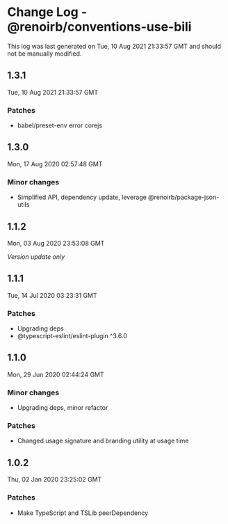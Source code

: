 # Change Log - @renoirb/conventions-use-bili

This log was last generated on Tue, 10 Aug 2021 21:33:57 GMT and should not be manually modified.

## 1.3.1
Tue, 10 Aug 2021 21:33:57 GMT

### Patches

- babel/preset-env error corejs

## 1.3.0
Mon, 17 Aug 2020 02:57:48 GMT

### Minor changes

- Simplified API, dependency update, leverage @renoirb/package-json-utils

## 1.1.2
Mon, 03 Aug 2020 23:53:08 GMT

*Version update only*

## 1.1.1
Tue, 14 Jul 2020 03:23:31 GMT

### Patches

- Upgrading deps
- @typescript-eslint/eslint-plugin ^3.6.0

## 1.1.0
Mon, 29 Jun 2020 02:44:24 GMT

### Minor changes

- Upgrading deps, minor refactor

### Patches

- Changed usage signature and branding utility at usage time

## 1.0.2
Thu, 02 Jan 2020 23:25:02 GMT

### Patches

- Make TypeScript and TSLib peerDependency

